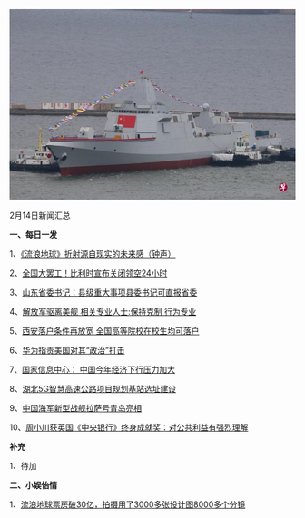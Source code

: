    ![02_13](.\02_14.jpg)

2月14日新闻汇总

**一、每日一发**

1、[《流浪地球》折射源自现实的未来感（钟声）](http://paper.people.com.cn/rmrb/html/2019-02/14/nw.D110000renmrb_20190214_1-03.htm)

2、[全国大罢工！比利时宣布关闭领空24小时](http://news.163.com/photoview/00AO0001/2299776.html#p=E7V1EH9700AO0001NOS)

3、[山东省委书记：县级重大事项县委书记可直报省委](https://news.163.com/19/0213/02/E7S2RH480001875P.html)

4、[解放军驱离美舰 相关专业人士:保持克制 行为专业](https://news.163.com/19/0213/17/E7TNGRPL0001875N.html)

5、[西安落户条件再放宽 全国高等院校在校生均可落户](https://news.163.com/19/0213/21/E7U6S1UB0001875P.html)

6、[华为指责美国对其“政治”打击](http://www.ftchinese.com/premium/001081451?exclusive)

7、[国家信息中心： 中国今年经济下行压力加大](https://www.zaobao.com/finance/china/story20190214-931733)

8、[湖北5G智慧高速公路项目规划基站选址建设](https://www.zaobao.com/finance/china/story20190214-931734)

9、[中国海军新型战舰拉萨号青岛亮相](https://www.zaobao.com/news/china/story20190214-931649)

10、[周小川获英国《中央银行》终身成就奖：对公共利益有强烈理解](https://www.zaobao.com/realtime/china/story20190213-931553)



**补充**

1、待加



**二、小娱怡情**

1、[流浪地球票房破30亿，拍摄用了3000多张设计图8000多个分镜](https://baijiahao.baidu.com/s?id=1625334007440985879&wfr=spider&for=pc)